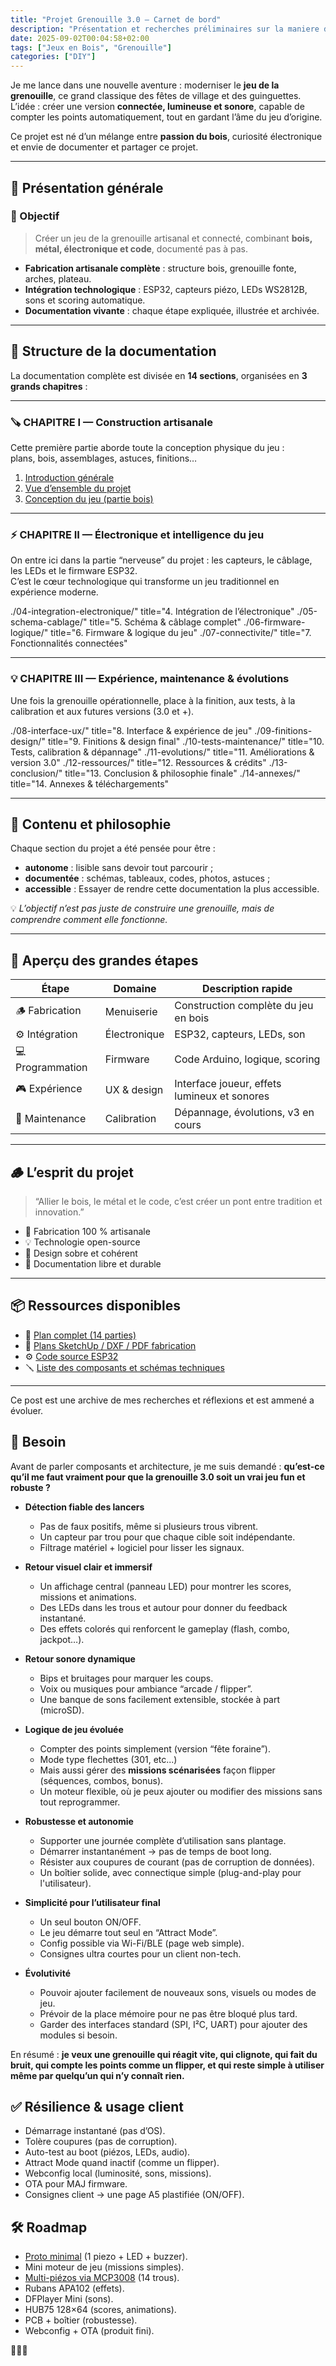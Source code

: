 ```yaml
---
title: "Projet Grenouille 3.0 — Carnet de bord"
description: "Présentation et recherches préliminaires sur la maniere d'ajouter du gameplay electronique au jeu de la grenouille"
date: 2025-09-02T00:04:58+02:00
tags: ["Jeux en Bois", "Grenouille"]
categories: ["DIY"]
---
```

Je me lance dans une nouvelle aventure : moderniser le **jeu de la grenouille**, ce grand classique des fêtes de village et des guinguettes.  
L’idée : créer une version **connectée, lumineuse et sonore**, capable de compter les points automatiquement, tout en gardant l’âme du jeu d’origine.  

Ce projet est né d’un mélange entre **passion du bois**, curiosité électronique et envie de documenter et partager ce projet.

---

## 🧭 Présentation générale

### 🎯 Objectif
> Créer un jeu de la grenouille artisanal et connecté, combinant **bois, métal, électronique et code**, documenté pas à pas.

- **Fabrication artisanale complète** : structure bois, grenouille fonte, arches, plateau.  
- **Intégration technologique** : ESP32, capteurs piézo, LEDs WS2812B, sons et scoring automatique.  
- **Documentation vivante** : chaque étape expliquée, illustrée et archivée.  

---

## 🧱 Structure de la documentation

La documentation complète est divisée en **14 sections**, organisées en **3 grands chapitres** :

---

### 🪚 CHAPITRE I — Construction artisanale

Cette première partie aborde toute la conception physique du jeu :  
plans, bois, assemblages, astuces, finitions…


1. [Introduction générale](../01-introduction/)
2. [Vue d’ensemble du projet](./02-vue-densemble.md)
3. [Conception du jeu (partie bois)](./03-conception-bois.md)

---

### ⚡ CHAPITRE II — Électronique et intelligence du jeu

On entre ici dans la partie “nerveuse” du projet : les capteurs, le câblage, les LEDs et le firmware ESP32.  
C’est le cœur technologique qui transforme un jeu traditionnel en expérience moderne.


  ./04-integration-electronique/" title="4. Intégration de l’électronique"
  ./05-schema-cablage/" title="5. Schéma & câblage complet"
  ./06-firmware-logique/" title="6. Firmware & logique du jeu"
  ./07-connectivite/" title="7. Fonctionnalités connectées"


---

### 💡 CHAPITRE III — Expérience, maintenance & évolutions

Une fois la grenouille opérationnelle, place à la finition, aux tests, à la calibration et aux futures versions (3.0 et +).


  ./08-interface-ux/" title="8. Interface & expérience de jeu"
  ./09-finitions-design/" title="9. Finitions & design final"
  ./10-tests-maintenance/" title="10. Tests, calibration & dépannage"
  ./11-evolutions/" title="11. Améliorations & version 3.0"
  ./12-ressources/" title="12. Ressources & crédits"
  ./13-conclusion/" title="13. Conclusion & philosophie finale"
  ./14-annexes/" title="14. Annexes & téléchargements"


---

## 📘 Contenu et philosophie

Chaque section du projet a été pensée pour être :
- **autonome** : lisible sans devoir tout parcourir ;  
- **documentée** : schémas, tableaux, codes, photos, astuces ;  
- **accessible** : Essayer de rendre cette documentation la plus accessible.

💡 *L’objectif n’est pas juste de construire une grenouille, mais de comprendre comment elle fonctionne.*

---

## 🧩 Aperçu des grandes étapes

| Étape | Domaine | Description rapide |
|--------|-----------|-------------------|
| 🪵 Fabrication | Menuiserie | Construction complète du jeu en bois |
| ⚙️ Intégration | Électronique | ESP32, capteurs, LEDs, son |
| 💻 Programmation | Firmware | Code Arduino, logique, scoring |
| 🎮 Expérience | UX & design | Interface joueur, effets lumineux et sonores |
| 🔧 Maintenance | Calibration | Dépannage, évolutions, v3 en cours |

---

## 🪵 L’esprit du projet

> “Allier le bois, le métal et le code, c’est créer un pont entre tradition et innovation.”

- 🔩 Fabrication 100 % artisanale  
- 💡 Technologie open-source  
- 🎨 Design sobre et cohérent  
- 🧠 Documentation libre et durable  

---

## 📦 Ressources disponibles

- 📄 [Plan complet (14 parties)](./plan-grenouille-2.0.md)  
- 🧰 [Plans SketchUp / DXF / PDF fabrication](./14-annexes/)  
- ⚙️ [Code source ESP32](./12-ressources/)  
- 🪛 [Liste des composants et schémas techniques](./05-schema-cablage/)  

---


































Ce post est une archive de mes recherches et réflexions et est ammené a évoluer.

## 📝 Besoin
Avant de parler composants et architecture, je me suis demandé : **qu’est-ce qu’il me faut vraiment pour que la grenouille 3.0 soit un vrai jeu fun et robuste ?**

- **Détection fiable des lancers**  
  - Pas de faux positifs, même si plusieurs trous vibrent.  
  - Un capteur par trou pour que chaque cible soit indépendante.  
  - Filtrage matériel + logiciel pour lisser les signaux.

- **Retour visuel clair et immersif**  
  - Un affichage central (panneau LED) pour montrer les scores, missions et animations.  
  - Des LEDs dans les trous et autour pour donner du feedback instantané.  
  - Des effets colorés qui renforcent le gameplay (flash, combo, jackpot…).

- **Retour sonore dynamique**  
  - Bips et bruitages pour marquer les coups.  
  - Voix ou musiques pour ambiance “arcade / flipper”.  
  - Une banque de sons facilement extensible, stockée à part (microSD).

- **Logique de jeu évoluée**  
  - Compter des points simplement (version “fête foraine”).  
  - Mode type flechettes (301, etc...)
  - Mais aussi gérer des **missions scénarisées** façon flipper (séquences, combos, bonus).  
  - Un moteur flexible, où je peux ajouter ou modifier des missions sans tout reprogrammer.

- **Robustesse et autonomie**  
  - Supporter une journée complète d’utilisation sans plantage.  
  - Démarrer instantanément → pas de temps de boot long.  
  - Résister aux coupures de courant (pas de corruption de données).  
  - Un boîtier solide, avec connectique simple (plug-and-play pour l'utilisateur).

- **Simplicité pour l’utilisateur final**  
  - Un seul bouton ON/OFF.  
  - Le jeu démarre tout seul en “Attract Mode”.  
  - Config possible via Wi-Fi/BLE (page web simple).  
  - Consignes ultra courtes pour un client non-tech.

- **Évolutivité**  
  - Pouvoir ajouter facilement de nouveaux sons, visuels ou modes de jeu.  
  - Prévoir de la place mémoire pour ne pas être bloqué plus tard.  
  - Garder des interfaces standard (SPI, I²C, UART) pour ajouter des modules si besoin.

En résumé : **je veux une grenouille qui réagit vite, qui clignote, qui fait du bruit, qui compte les points comme un flipper, et qui reste simple à utiliser même par quelqu’un qui n’y connaît rien.**

## ✅ Résilience & usage client
- Démarrage instantané (pas d’OS).
- Tolère coupures (pas de corruption).
- Auto-test au boot (piézos, LEDs, audio).
- Attract Mode quand inactif (comme un flipper).
- Webconfig local (luminosité, sons, missions).
- OTA pour MAJ firmware.
- Consignes client → une page A5 plastifiée (ON/OFF).

## 🛠️ Roadmap
- [Proto minimal](/grenouille-proto) (1 piezo + LED + buzzer).
- Mini moteur de jeu (missions simples).
- [Multi-piézos via MCP3008](/grenouille-proto-detection) (14 trous).
- Rubans APA102 (effets).
- DFPlayer Mini (sons).
- HUB75 128×64 (scores, animations).
- PCB + boîtier (robustesse).
- Webconfig + OTA (produit fini).


🐸🐸🐸
